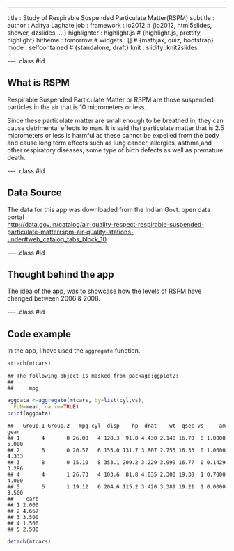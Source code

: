 ---
title       : Study of Respirable Suspended Particulate Matter(RSPM)
subtitle    : 
author      : Aditya Laghate
job         : 
framework   : io2012        # {io2012, html5slides, shower, dzslides, ...}
highlighter : highlight.js  # {highlight.js, prettify, highlight}
hitheme     : tomorrow      # 
widgets     : []            # {mathjax, quiz, bootstrap}
mode        : selfcontained # {standalone, draft}
knit        : slidify::knit2slides

--- .class #id 

## What is RSPM

Respirable Suspended Particulate Matter or RSPM are those suspended particles in the air that is 10 micrometers or less.

Since these particulate matter are small enough to be breathed in, they can cause detrimental effects to man. It is said that particulate matter that is 2.5 micrometers or less is harmful as these cannot be expelled from the body and cause long term effects such as lung cancer, allergies, asthma,and other respiratory diseases, some type of birth defects as well as premature death.

--- .class #id 

## Data Source

The data for this app was downloaded from the Indian Govt. open data portal  
http://data.gov.in/catalog/air-quality-respect-respirable-suspended-particulate-matterrspm-air-quality-stations-under#web_catalog_tabs_block_10


--- .class #id 

## Thought behind the app

The idea of the app, was to showcase how the levels of RSPM have changed between 2006 & 2008.

--- .class #id 

## Code example

In the app, I have used the ```aggregate``` function.


```r
attach(mtcars)
```

```
## The following object is masked from package:ggplot2:
## 
##     mpg
```

```r
aggdata <-aggregate(mtcars, by=list(cyl,vs),
  FUN=mean, na.rm=TRUE)
print(aggdata)
```

```
##   Group.1 Group.2   mpg cyl  disp    hp  drat    wt  qsec vs     am  gear
## 1       4       0 26.00   4 120.3  91.0 4.430 2.140 16.70  0 1.0000 5.000
## 2       6       0 20.57   6 155.0 131.7 3.807 2.755 16.33  0 1.0000 4.333
## 3       8       0 15.10   8 353.1 209.2 3.229 3.999 16.77  0 0.1429 3.286
## 4       4       1 26.73   4 103.6  81.8 4.035 2.300 19.38  1 0.7000 4.000
## 5       6       1 19.12   6 204.6 115.2 3.420 3.389 19.21  1 0.0000 3.500
##    carb
## 1 2.000
## 2 4.667
## 3 3.500
## 4 1.500
## 5 2.500
```

```r
detach(mtcars)
```
